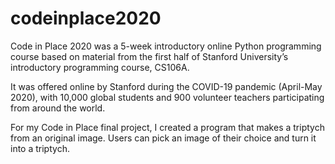 # codeinplace2020
Code in Place 2020 was a 5-week introductory online Python programming course based on material from the first half of Stanford University’s introductory programming course, CS106A.

It was offered online by Stanford during the COVID-19 pandemic (April-May 2020), with 10,000 global students and 900 volunteer teachers participating from around the world.
  
For my Code in Place final project, I created a program that makes a triptych from an original image. Users can pick an image of their choice and turn it into a triptych.
